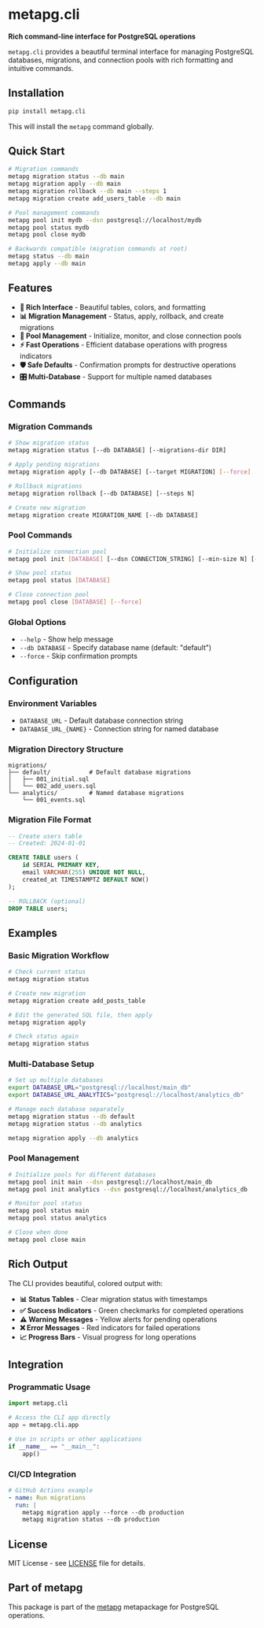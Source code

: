 # metapg.cli

**Rich command-line interface for PostgreSQL operations**

`metapg.cli` provides a beautiful terminal interface for managing PostgreSQL databases, migrations, and connection pools with rich formatting and intuitive commands.

## Installation

```bash
pip install metapg.cli
```

This will install the `metapg` command globally.

## Quick Start

```bash
# Migration commands
metapg migration status --db main
metapg migration apply --db main
metapg migration rollback --db main --steps 1
metapg migration create add_users_table --db main

# Pool management commands
metapg pool init mydb --dsn postgresql://localhost/mydb
metapg pool status mydb
metapg pool close mydb

# Backwards compatible (migration commands at root)
metapg status --db main
metapg apply --db main
```

## Features

- **🎨 Rich Interface** - Beautiful tables, colors, and formatting
- **📊 Migration Management** - Status, apply, rollback, and create migrations
- **🔗 Pool Management** - Initialize, monitor, and close connection pools
- **⚡ Fast Operations** - Efficient database operations with progress indicators
- **🛡️ Safe Defaults** - Confirmation prompts for destructive operations
- **🎛️ Multi-Database** - Support for multiple named databases

## Commands

### Migration Commands

```bash
# Show migration status
metapg migration status [--db DATABASE] [--migrations-dir DIR]

# Apply pending migrations
metapg migration apply [--db DATABASE] [--target MIGRATION] [--force]

# Rollback migrations
metapg migration rollback [--db DATABASE] [--steps N]

# Create new migration
metapg migration create MIGRATION_NAME [--db DATABASE]
```

### Pool Commands

```bash
# Initialize connection pool
metapg pool init [DATABASE] [--dsn CONNECTION_STRING] [--min-size N] [--max-size N]

# Show pool status
metapg pool status [DATABASE]

# Close connection pool
metapg pool close [DATABASE] [--force]
```

### Global Options

- `--help` - Show help message
- `--db DATABASE` - Specify database name (default: "default")
- `--force` - Skip confirmation prompts

## Configuration

### Environment Variables

- `DATABASE_URL` - Default database connection string
- `DATABASE_URL_{NAME}` - Connection string for named database

### Migration Directory Structure

```
migrations/
├── default/           # Default database migrations
│   ├── 001_initial.sql
│   └── 002_add_users.sql
└── analytics/         # Named database migrations
    └── 001_events.sql
```

### Migration File Format

```sql
-- Create users table
-- Created: 2024-01-01

CREATE TABLE users (
    id SERIAL PRIMARY KEY,
    email VARCHAR(255) UNIQUE NOT NULL,
    created_at TIMESTAMPTZ DEFAULT NOW()
);

-- ROLLBACK (optional)
DROP TABLE users;
```

## Examples

### Basic Migration Workflow

```bash
# Check current status
metapg migration status

# Create new migration
metapg migration create add_posts_table

# Edit the generated SQL file, then apply
metapg migration apply

# Check status again
metapg migration status
```

### Multi-Database Setup

```bash
# Set up multiple databases
export DATABASE_URL="postgresql://localhost/main_db"
export DATABASE_URL_ANALYTICS="postgresql://localhost/analytics_db"

# Manage each database separately
metapg migration status --db default
metapg migration status --db analytics

metapg migration apply --db analytics
```

### Pool Management

```bash
# Initialize pools for different databases
metapg pool init main --dsn postgresql://localhost/main_db
metapg pool init analytics --dsn postgresql://localhost/analytics_db

# Monitor pool status
metapg pool status main
metapg pool status analytics

# Close when done
metapg pool close main
```

## Rich Output

The CLI provides beautiful, colored output with:

- **📊 Status Tables** - Clear migration status with timestamps
- **✅ Success Indicators** - Green checkmarks for completed operations
- **⚠️ Warning Messages** - Yellow alerts for pending operations
- **❌ Error Messages** - Red indicators for failed operations
- **📈 Progress Bars** - Visual progress for long operations

## Integration

### Programmatic Usage

```python
import metapg.cli

# Access the CLI app directly
app = metapg.cli.app

# Use in scripts or other applications
if __name__ == "__main__":
    app()
```

### CI/CD Integration

```yaml
# GitHub Actions example
- name: Run migrations
  run: |
    metapg migration apply --force --db production
    metapg migration status --db production
```

## License

MIT License - see [LICENSE](LICENSE) file for details.

## Part of metapg

This package is part of the [metapg](https://github.com/metapg/metapg) metapackage for PostgreSQL operations.